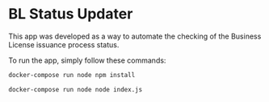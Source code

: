 # BL Status Updater

This app was developed as a way to automate the checking of the Business License issuance process status.

To run the app, simply follow these commands:

```bash
docker-compose run node npm install
```
```bash
docker-compose run node node index.js
```

